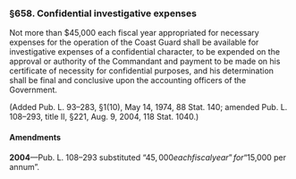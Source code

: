 ### §658. Confidential investigative expenses ###

Not more than $45,000 each fiscal year appropriated for necessary expenses for the operation of the Coast Guard shall be available for investigative expenses of a confidential character, to be expended on the approval or authority of the Commandant and payment to be made on his certificate of necessity for confidential purposes, and his determination shall be final and conclusive upon the accounting officers of the Government.

(Added Pub. L. 93–283, §1(10), May 14, 1974, 88 Stat. 140; amended Pub. L. 108–293, title II, §221, Aug. 9, 2004, 118 Stat. 1040.)

#### Amendments ####

**2004**—Pub. L. 108–293 substituted “$45,000 each fiscal year” for “$15,000 per annum”.